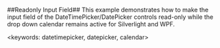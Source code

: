##Readonly Input Field##
This example demonstrates how to make the input field of the DateTimePicker/DatePicker controls read-only while the drop down calendar 
remains active for Silverlight and WPF.

<keywords: datetimepicker, datepicker, calendar>